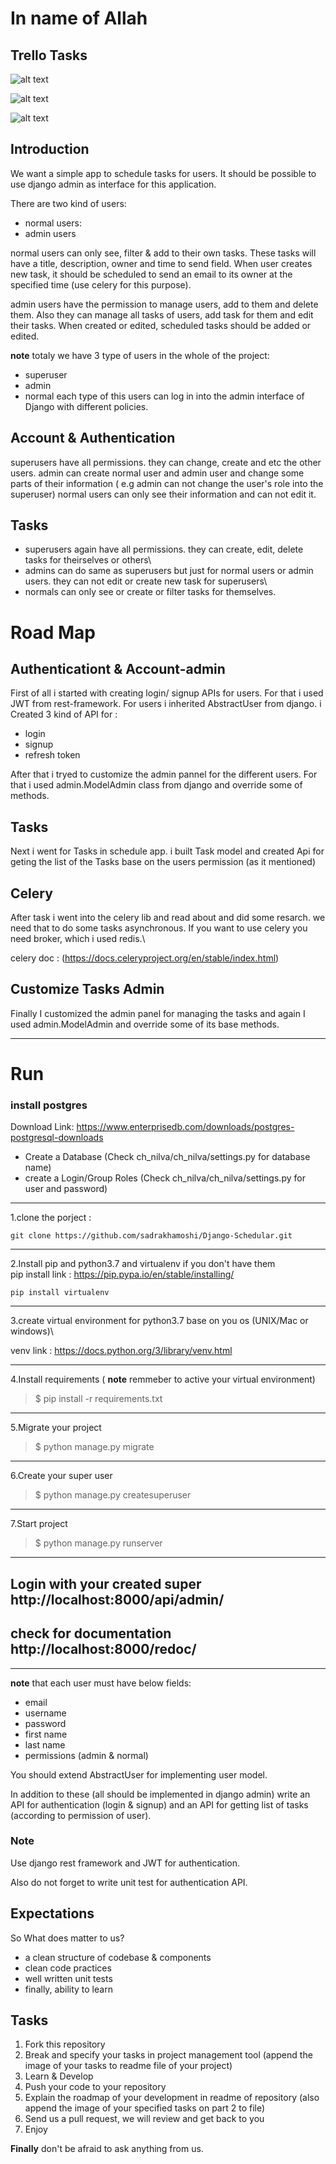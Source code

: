 # In name of Allah

## Trello Tasks
![alt text](https://github.com/sadrakhamoshi/Django-Schedular/blob/develope/ch_nilva/pic/SharedScreenshot.jpg)

![alt text](https://github.com/sadrakhamoshi/Django-Schedular/blob/develope/ch_nilva/pic/SharedScreenshot2.jpg)

![alt text](https://github.com/sadrakhamoshi/Django-Schedular/blob/develope/ch_nilva/pic/SharedScreenshot3.jpg)

## Introduction
We want a simple app to schedule tasks for users. It should be possible to use django admin as interface for this application.

There are two kind of users:
- normal users:
- admin users

normal users can only see, filter & add to their own tasks. These tasks will have a title, description, owner and time to send field. When user creates new task, it should be scheduled to send an email to its owner at the specified time (use celery for this purpose).

admin users have the permission to manage users, add to them and delete them. Also they can manage all tasks of users, add task for them and edit their tasks. When created or edited, scheduled tasks should be added or edited.

**note** totaly we have 3 type of users in the whole of the project:
- superuser
- admin
- normal
each type of this users can log in into the admin interface of Django with different policies.

Account & Authentication
------------------------
superusers have all permissions. they can change, create and etc the other users.
admin can create normal user and admin user and change some parts of their information ( e.g admin can not change the user's role into the superuser)
normal users can only see their information and can not edit it.

Tasks
----------------
- superusers again have all permissions. they can create, edit, delete tasks for theirselves or others\
- admins can do same as superusers but just for normal users or admin users. they can not edit or create new task for superusers\
- normals can only see or create or filter tasks for themselves.

Road Map
===================

Authenticationt & Account-admin
---------------
First of all i started with creating login/ signup APIs for users. For that i used JWT from rest-framework. For users i inherited AbstractUser from django.
i Created 3 kind of API for : 
- login
- signup
- refresh token

After that i tryed to customize the admin pannel for the different users. For that i used admin.ModelAdmin class from django and override some of methods.

Tasks
---------------
Next i went for Tasks in schedule app. i built Task model and created Api for geting the list of the Tasks base on the users permission (as it mentioned)

Celery
---------------
After task i went into the celery lib and read about and did some resarch. we need that to do some tasks  asynchronous. If you want to use celery you need 
broker, which i used redis.\

celery doc : (https://docs.celeryproject.org/en/stable/index.html)

Customize Tasks Admin
--------------
Finally I customized the admin panel for managing the tasks and again I used admin.ModelAdmin and override some of its base methods. 

-------------------------------------------------

Run
==================


### install postgres

Download Link: https://www.enterprisedb.com/downloads/postgres-postgresql-downloads
- Create a Database (Check ch_nilva/ch_nilva/settings.py for database name)
- create a Login/Group Roles (Check ch_nilva/ch_nilva/settings.py for user and password)

--------------------------------

1.clone the porject : 

````
git clone https://github.com/sadrakhamoshi/Django-Schedular.git
````
----------------------------

2.Install pip and python3.7 and virtualenv if you don't have them\
pip install link : https://pip.pypa.io/en/stable/installing/

````
pip install virtualenv
````
------------------------------
3.create virtual environment for python3.7 base on you os (UNIX/Mac or windows)\

venv link : https://docs.python.org/3/library/venv.html

-----------------------------

4.Install requirements ( **note** remmeber to active your virtual environment)
> $ pip install -r requirements.txt

-------------------
5.Migrate your project
> $ python manage.py migrate

--------------------
6.Create your super user

> $ python manage.py createsuperuser

----------------------
7.Start project
> $ python manage.py runserver

----------------------
## Login with your created super http://localhost:8000/api/admin/

## check for documentation http://localhost:8000/redoc/

--------------------------------------------
**note** that each user must have below fields:
- email
- username
- password
- first name
- last name
- permissions (admin & normal)

You should extend AbstractUser for implementing user model.

In addition to these (all should be implemented in django admin) write an API for authentication (login & signup) and an API for getting list of tasks (according to permission of user).

### Note
Use django rest framework and JWT for authentication.

Also do not forget to write unit test for authentication API.

## Expectations

So What does matter to us?
- a clean structure of codebase & components
- clean code practices
- well written unit tests
- finally, ability to learn

## Tasks

1. Fork this repository
2. Break and specify your tasks in project management tool (append the image of your tasks to readme file of your project)
3. Learn & Develop
4. Push your code to your repository
5. Explain the roadmap of your development in readme of repository (also append the image of your specified tasks on part 2 to file)
6. Send us a pull request, we will review and get back to you
7. Enjoy

**Finally** don't be afraid to ask anything from us.

